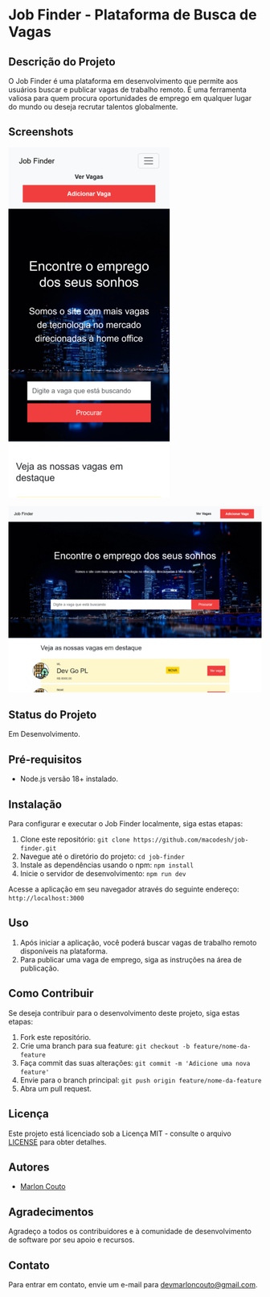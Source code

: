 # Job Finder - Plataforma de Busca de Vagas

## Descrição do Projeto

O Job Finder é uma plataforma em desenvolvimento que permite aos usuários buscar e publicar vagas de trabalho remoto. É uma ferramenta valiosa para quem procura oportunidades de emprego em qualquer lugar do mundo ou deseja recrutar talentos globalmente.

## Screenshots

![Mobile](screenshots/mobile.png)

![Desktop](screenshots/desktop.png)

## Status do Projeto

Em Desenvolvimento.

## Pré-requisitos

- Node.js versão 18+ instalado.

## Instalação

Para configurar e executar o Job Finder localmente, siga estas etapas:

1. Clone este repositório: `git clone https://github.com/macodesh/job-finder.git`
2. Navegue até o diretório do projeto: `cd job-finder`
3. Instale as dependências usando o npm: `npm install`
4. Inicie o servidor de desenvolvimento: `npm run dev`

Acesse a aplicação em seu navegador através do seguinte endereço: `http://localhost:3000`

## Uso

1. Após iniciar a aplicação, você poderá buscar vagas de trabalho remoto disponíveis na plataforma.
2. Para publicar uma vaga de emprego, siga as instruções na área de publicação.

## Como Contribuir

Se deseja contribuir para o desenvolvimento deste projeto, siga estas etapas:

1. Fork este repositório.
2. Crie uma branch para sua feature: `git checkout -b feature/nome-da-feature`
3. Faça commit das suas alterações: `git commit -m 'Adicione uma nova feature'`
4. Envie para o branch principal: `git push origin feature/nome-da-feature`
5. Abra um pull request.

## Licença

Este projeto está licenciado sob a Licença MIT - consulte o arquivo [LICENSE](LICENSE) para obter detalhes.

## Autores

- [Marlon Couto](https://github.com/macodesh)

## Agradecimentos

Agradeço a todos os contribuidores e à comunidade de desenvolvimento de software por seu apoio e recursos.

## Contato

Para entrar em contato, envie um e-mail para [devmarloncouto@gmail.com](mailto:devmarloncouto@gmail.com).
